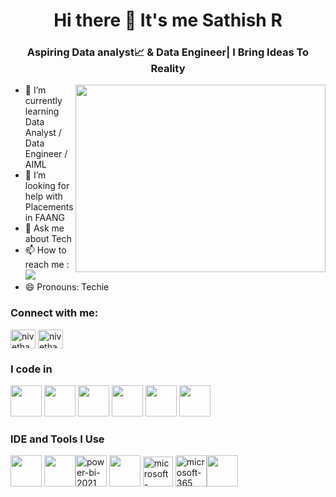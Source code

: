 <h1 align="center">Hi there 👋 It's me Sathish R</h1>
<h3 align="center">Aspiring Data analyst📈 & Data Engineer| I Bring Ideas To Reality</h3>

<img align="right" width="400" height="300" src="https://i.pinimg.com/originals/47/f0/34/47f0342cec72b800463bf003eac1257e.gif">
                                           
- 🌱 I’m currently learning Data Analyst / Data Engineer / AIML
- 🤔 I’m looking for help with Placements in FAANG
- 💬 Ask me about Tech
- 📫 How to reach me :
     <br />[<img  src="https://img.shields.io/badge/LinkedIn-0077B5?style=for-the-badge&logo=linkedin&logoColor=white" />](https://www.linkedin.com/in/thesathishr383/)
- 😄 Pronouns: Techie


<h3 align="left">Connect with me:</h3>
<p align="left">
<a href="https://www.linkedin.com/in/thesathishr383/" target="blank"><img align="center" src="https://raw.githubusercontent.com/rahuldkjain/github-profile-readme-generator/master/src/images/icons/Social/linked-in-alt.svg" alt="nivetha a" height="30" width="40" /></a>
<a href="https://www.instagram.com/sathiishh08/" target="blank"><img align="center" src="https://raw.githubusercontent.com/rahuldkjain/github-profile-readme-generator/master/src/images/icons/Social/instagram.svg" alt="nivetha.ari" height="30" width="40" /></a>

</p>

### I code in
<img height="50" width="50" src="https://img.icons8.com/color/48/000000/python.png" /> <img height="50" width="50" src="https://img.icons8.com/color/48/000000/mysql-logo.png"/> <img height="50" width="50" src="https://img.icons8.com/color/48/000000/c-programming.png" />  <img height="50" width="50" src="https://img.icons8.com/color/48/000000/java-coffee-cup-logo.png" /> <img height="50" width="50" src="https://img.icons8.com/color/48/000000/html-5.png" /> <img height="50" width="50" src="https://img.icons8.com/color/48/000000/css3.png" />


### IDE and Tools I Use
<img height="50" width="50" src="https://img.icons8.com/color/48/000000/visual-studio-code-2019.png"/> <img height="50" width="50" src="https://img.icons8.com/color/48/000000/pycharm.png"/><img width="50" height="50" src="https://img.icons8.com/fluency/48/power-bi-2021.png" alt="power-bi-2021"/> <img height="50" width="50" src="https://img.icons8.com/color/50/000000/git.png"/> <img width="48" height="48" src="https://img.icons8.com/fluency/48/microsoft-excel-2019.png" alt="microsoft-excel-2019"/> <img width="50" height="50" src="https://img.icons8.com/office/40/microsoft-365.png" alt="microsoft-365"/><img height="50" width="50" src="https://img.icons8.com/doodle/48/000000/adobe-photoshop.png"/>


<!--
**Sathish-R08/Sathish-R08** is a ✨ _special_ ✨ repository because its `README.md` (this file) appears on your GitHub profile.

Here are some ideas to get you started:

- 🔭 I’m currently working on ...
- 🌱 I’m currently learning ...
- 👯 I’m looking to collaborate on ...
- 🤔 I’m looking for help with ...
- 💬 Ask me about ...
- 📫 How to reach me: ...
- 😄 Pronouns: ...
- ⚡ Fun fact: ...
-->
